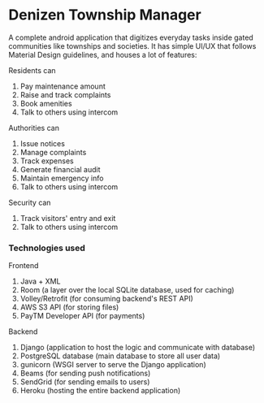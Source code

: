 # Denizen Township Manager  

A complete android application that digitizes everyday tasks inside gated communities like townships and societies.
It has simple UI/UX that follows Material Design guidelines, and houses a lot of features:
  
Residents can
1. Pay maintenance amount
2. Raise and track complaints
3. Book amenities
4. Talk to others using intercom

Authorities can
1. Issue notices
2. Manage complaints
3. Track expenses
4. Generate financial audit
5. Maintain emergency info
6. Talk to others using intercom

Security can
1. Track visitors' entry and exit
2. Talk to others using intercom

### Technologies used  

Frontend
1. Java + XML
2. Room (a layer over the local SQLite database, used for caching)
3. Volley/Retrofit (for consuming backend's REST API)
4. AWS S3 API (for storing files)
5. PayTM Developer API (for payments)

Backend
1. Django (application to host the logic and communicate with database)
2. PostgreSQL database (main database to store all user data)
3. gunicorn (WSGI server to serve the Django application)
4. Beams (for sending push notifications)
5. SendGrid (for sending emails to users)
6. Heroku (hosting the entire backend application)
